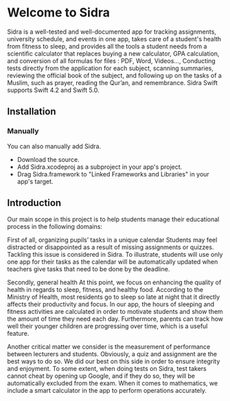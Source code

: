 # Welcome to Sidra

Sidra is a well-tested and well-documented app for tracking assignments, university schedule, and events in one app, takes care of a student's health from fitness to sleep, and provides all the tools a student needs from a scientific calculator that replaces buying a new calculator, GPA calculation, and conversion of all formulas for files : PDF, Word, Videos..., Conducting tests directly from the application for each subject, scanning summaries, reviewing the official book of the subject, and following up on the tasks of a Muslim, such as prayer, reading the Qur’an, and remembrance.
Sidra Swift supports Swift 4.2 and Swift 5.0.

## Installation
### Manually

You can also manually add Sidra.

- Download the source.
- Add Sidra.xcodeproj as a subproject in your app's project.
- Drag Sidra.framework to "Linked Frameworks and Libraries" in your app's target.


## Introduction

Our main scope in this project is to help students manage their educational process in the following domains:

First of all, organizing pupils’ tasks in a unique calendar Students may feel distracted or disappointed as a result of missing assignments or quizzes. Tackling this issue is considered in Sidra. To illustrate, students will use only one app for their tasks as the calendar will be automatically updated when teachers give tasks that need to be done by the deadline.

Secondly, general health At this point, we focus on enhancing the quality of health in regards to sleep, fitness, and healthy food. According to the Ministry of Health, most residents go to sleep so late at night that it directly affects their productivity and focus. In our app, the hours of sleeping and fitness activities are calculated in order to motivate students and show them the amount of time they need each day. Furthermore, parents can track how well their younger children are progressing over time, which is a useful feature.

Another critical matter we consider is the measurement of performance between lecturers and students. Obviously, a quiz and assignment are the best ways to do so. We did our best on this side in order to ensure integrity and enjoyment. To some extent, when doing tests on Sidra, test takers cannot cheat by opening up Google, and if they do so, they will be automatically excluded from the exam. When it comes to mathematics, we include a smart calculator in the app to perform operations accurately.
